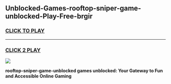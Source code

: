 
## Unblocked-Games-rooftop-sniper-game-unblocked-Play-Free-brgir
<h3>
<a href="https://premium76.site?title=rooftop-sniper-game-unblocked&ref=21A">CLICK TO PLAY</a></h3>
<hr>

<h3>
<a href="https://premium76.site?title=rooftop-sniper-game-unblocked&ref=21A">CLICK 2 PLAY</a>
  
</h3>

<a href="https://premium76.site?title=rooftop-sniper-game-unblocked&ref=21A"><img src="https://clearcache.store/games.png"></a>


**rooftop-sniper-game-unblocked games unblocked: Your Gateway to Fun and Accessible Online Gaming**
